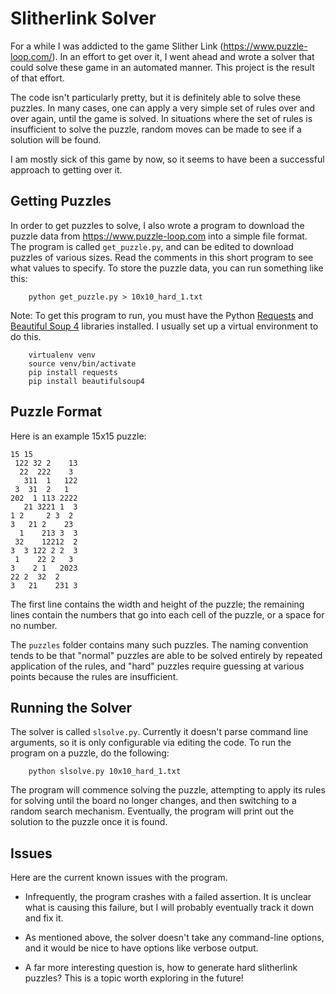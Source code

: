 # Slitherlink Solver

For a while I was addicted to the game Slither Link
(https://www.puzzle-loop.com/).  In an effort to get over it, I went
ahead and wrote a solver that could solve these game in an automated
manner.  This project is the result of that effort.

The code isn't particularly pretty, but it is definitely able to solve
these puzzles.  In many cases, one can apply a very simple set of rules
over and over again, until the game is solved.  In situations where the
set of rules is insufficient to solve the puzzle, random moves can be
made to see if a solution will be found.

I am mostly sick of this game by now, so it seems to have been a successful
approach to getting over it.

## Getting Puzzles

In order to get puzzles to solve, I also wrote a program to download the
puzzle data from https://www.puzzle-loop.com into a simple file format.
The program is called `get_puzzle.py`, and can be edited to download
puzzles of various sizes.  Read the comments in this short program to see
what values to specify.  To store the puzzle data, you can run something
like this:

        python get_puzzle.py > 10x10_hard_1.txt

Note:  To get this program to run, you must have the Python
[Requests](http://docs.python-requests.org/en/master/) and
[Beautiful Soup 4](https://www.crummy.com/software/BeautifulSoup/)
libraries installed.  I usually set up a virtual environment to do this.

        virtualenv venv
        source venv/bin/activate
        pip install requests
        pip install beautifulsoup4

## Puzzle Format

Here is an example 15x15 puzzle:

    15 15
     122 32 2    13
      22  222    3 
       311  1   122
     3  31  2   1  
    202  1 113 2222
       21 3221 1  3
    1 2     2 3  2 
    3   21 2    23 
      1    213 3  3
     32    12212  2
    3  3 122 2 2  3
     1    22 2   3 
    3    2 1   2023
    22 2  32  2    
    3   21    231 3

The first line contains the width and height of the puzzle; the remaining
lines contain the numbers that go into each cell of the puzzle, or a space
for no number.

The `puzzles` folder contains many such puzzles.  The naming convention
tends to be that "normal" puzzles are able to be solved entirely by repeated
application of the rules, and "hard" puzzles require guessing at various
points because the rules are insufficient.

## Running the Solver

The solver is called `slsolve.py`.  Currently it doesn't parse command line
arguments, so it is only configurable via editing the code.  To run the
program on a puzzle, do the following:

        python slsolve.py 10x10_hard_1.txt

The program will commence solving the puzzle, attempting to apply its rules
for solving until the board no longer changes, and then switching to a
random search mechanism.  Eventually, the program will print out the solution
to the puzzle once it is found.

## Issues

Here are the current known issues with the program.

*   Infrequently, the program crashes with a failed assertion.  It is unclear
    what is causing this failure, but I will probably eventually track it
    down and fix it.

*   As mentioned above, the solver doesn't take any command-line options, and
    it would be nice to have options like verbose output.

*   A far more interesting question is, how to generate hard slitherlink
    puzzles?  This is a topic worth exploring in the future!

